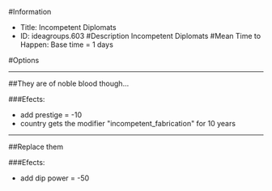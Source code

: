 #Information
 - Title: Incompetent Diplomats
 - ID: ideagroups.603
#Description
Incompetent Diplomats
#Mean Time to Happen:
Base time = 1 days

#Options

___
##They are of noble blood though...

###Efects:<ul><li>add prestige = -10</li><li>country gets the modifier "incompetent_fabrication" for 10 years</li></ul>

___
##Replace them

###Efects:<ul><li>add dip power = -50</li></ul>
